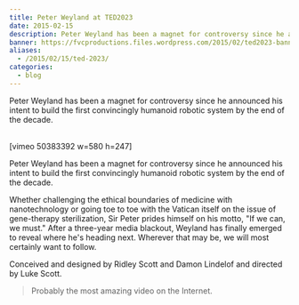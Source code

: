 ```yaml
---
title: Peter Weyland at TED2023
date: 2015-02-15
description: Peter Weyland has been a magnet for controversy since he announced his intent to build the first convincingly humanoid robotic system by the end of the decade.
banner: https://fvcproductions.files.wordpress.com/2015/02/ted2023-banner-001.jpg?w=1024&h=436&crop=1
aliases:
  - /2015/02/15/ted-2023/
categories:
  - blog
---
```


Peter Weyland has been a magnet for controversy since he announced his intent to build the first convincingly humanoid robotic system by the end of the decade.

\
\[vimeo 50383392 w=580 h=247\]

Peter Weyland has been a magnet for controversy since he announced his intent to build the first convincingly humanoid robotic system by the end of the decade.

Whether challenging the ethical boundaries of medicine with nanotechnology or going toe to toe with the Vatican itself on the issue of gene-therapy sterilization, Sir Peter prides himself on his motto, "If we can, we must." After a three-year media blackout, Weyland has finally emerged to reveal where he's heading next. Wherever that may be, we will most certainly want to follow.

Conceived and designed by Ridley Scott and Damon Lindelof and directed by Luke Scott.

> Probably the most amazing video on the Internet.
